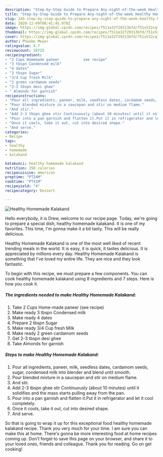 ```yaml
---
description: "Step-by-Step Guide to Prepare Any-night-of-the-week Healthy Homemade Kalakand"
title: "Step-by-Step Guide to Prepare Any-night-of-the-week Healthy Homemade Kalakand"
slug: 245-step-by-step-guide-to-prepare-any-night-of-the-week-healthy-homemade-kalakand
date: 2020-12-09T00:41:45.970Z
image: https://img-global.cpcdn.com/recipes/f511e32f29313bfd/751x532cq70/healthy-homemade-kalakand-recipe-main-photo.jpg
thumbnail: https://img-global.cpcdn.com/recipes/f511e32f29313bfd/751x532cq70/healthy-homemade-kalakand-recipe-main-photo.jpg
cover: https://img-global.cpcdn.com/recipes/f511e32f29313bfd/751x532cq70/healthy-homemade-kalakand-recipe-main-photo.jpg
author: Phoebe Meyer
ratingvalue: 4.7
reviewcount: 28725
recipeingredient:
- "2 Cups Homemade paneer           see recipe"
- "3 tbspn Condensed milk"
- "4 dates"
- "2 tbspn Sugar"
- "3/4 Cup fresh Milk"
- "2 green cardamom seeds"
- "2-3 tbspn desi ghee"
- " Almonds for garnish"
recipeinstructions:
- "Pour all ingredients, paneer, milk, seedless dates, cardamom seeds, sugar, condensed milk into blender and blend until smooth."
- "Pour blended mixture in a saucepan and stir on medium flame."
- "And stir."
- "Add 2-3 tbspn ghee stir Continuously (about 10 minutes) until it solidifies and the mass starts pulling away from the pan."
- "Pour into a pan garnish and flatten it.Put it in refrigerator and let it cool completely."
- "Once it cools, take it out, cut into desired shape."
- "And serve."
categories:
- Recipe
tags:
- healthy
- homemade
- kalakand

katakunci: healthy homemade kalakand 
nutrition: 250 calories
recipecuisine: American
preptime: "PT24M"
cooktime: "PT41M"
recipeyield: "4"
recipecategory: Dessert

---
```



![Healthy Homemade Kalakand](https://img-global.cpcdn.com/recipes/f511e32f29313bfd/751x532cq70/healthy-homemade-kalakand-recipe-main-photo.jpg)

Hello everybody, it is Drew, welcome to our recipe page. Today, we're going to prepare a special dish, healthy homemade kalakand. It is one of my favorites. This time, I'm gonna make it a bit tasty. This will be really delicious.

Healthy Homemade Kalakand is one of the most well liked of recent trending meals in the world. It is easy, it is quick, it tastes delicious. It is appreciated by millions every day. Healthy Homemade Kalakand is something that I've loved my entire life. They are nice and they look fantastic.




To begin with this recipe, we must prepare a few components. You can cook healthy homemade kalakand using 8 ingredients and 7 steps. Here is how you cook it.

<!--inarticleads1-->

##### The ingredients needed to make Healthy Homemade Kalakand:

1. Take 2 Cups Home-made paneer           (see recipe)
1. Make ready 3 tbspn Condensed milk
1. Make ready 4 dates
1. Prepare 2 tbspn Sugar
1. Make ready 3/4 Cup fresh Milk
1. Make ready 2 green cardamom seeds
1. Get 2-3 tbspn desi ghee
1. Take  Almonds for garnish




<!--inarticleads2-->

##### Steps to make Healthy Homemade Kalakand:

1. Pour all ingredients, paneer, milk, seedless dates, cardamom seeds, sugar, condensed milk into blender and blend until smooth.
1. Pour blended mixture in a saucepan and stir on medium flame.
1. And stir.
1. Add 2-3 tbspn ghee stir Continuously (about 10 minutes) until it solidifies and the mass starts pulling away from the pan.
1. Pour into a pan garnish and flatten it.Put it in refrigerator and let it cool completely.
1. Once it cools, take it out, cut into desired shape.
1. And serve.




So that is going to wrap it up for this exceptional food healthy homemade kalakand recipe. Thank you very much for your time. I am sure you can make this at home. There's gonna be more interesting food at home recipes coming up. Don't forget to save this page on your browser, and share it to your loved ones, friends and colleague. Thank you for reading. Go on get cooking!
